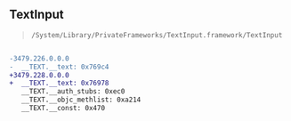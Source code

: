 ## TextInput

> `/System/Library/PrivateFrameworks/TextInput.framework/TextInput`

```diff

-3479.226.0.0.0
-  __TEXT.__text: 0x769c4
+3479.228.0.0.0
+  __TEXT.__text: 0x76978
   __TEXT.__auth_stubs: 0xec0
   __TEXT.__objc_methlist: 0xa214
   __TEXT.__const: 0x470

```
